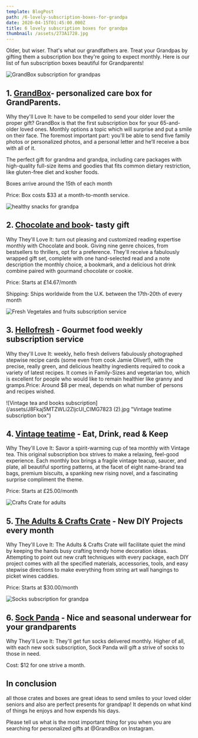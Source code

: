 ```yaml
---
template: BlogPost
path: /6-lovely-subscription-boxes-for-grandpa
date: 2020-04-15T01:45:00.000Z
title: 6 lovely subscription boxes for grandpa
thumbnail: /assets/273A1728.jpg
---
```

<!--StartFragment-->

Older, but wiser. That's what our grandfathers are. Treat your Grandpas by gifting them a subscription box they're going to expect monthly. Here is our list of fun subscription boxes beautiful for Grandparents!

![GrandBox subscription for grandpas](/assets/273A1535.jpg "monthly care box for grandparents")

## 1. [GrandBox](https://www.mygrandbox.com/subscribe)- personalized care box for GrandParents.

Why they'll Love It: have to be compelled to send your older lover the proper gift? GrandBox is that the first subscription box for your 65-and-older loved ones. Monthly options a topic which will surprise and put a smile on their face. The foremost important part: you'll be able to send five family photos or personalized photos, and a personal letter and he’ll receive a box with all of it.

The perfect gift for grandma and grandpa, including care packages with high-quality full-size items and goodies that fits common dietary restriction, like gluten-free diet and kosher foods.

Boxes arrive around the 15th of each month

Price: Box costs $33 at a month-to-month service.

![healthy snacks for grandpa](/assets/CUb5D4QZTBiV2ejsdvCG_DJP_2047.jpg "chocolate and book subscription box")

## 2. [Chocolate and book](https://www.chocolateandbook.com/)- tasty gift

Why They'll Love It: turn out pleasing and customized reading expertise monthly with Chocolate and book. Giving nine genre choices, from bestsellers to thrillers, opt for a preference. They'll receive a fabulously wrapped gift set, complete with one hand-selected read and a note description the monthly choice, a bookmark, and a delicious hot drink combine paired with gourmand chocolate or cookie.

Price: Starts at £14.67/month

Shipping: Ships worldwide from the U.K. between the 17th-20th of every month



![Fresh Vegetales and fruits subscription service](/assets/hello-fresh-mar2020-14.jpg "Hellofresh, a gourmet weekly package")

## 3. [Hellofresh](https://www.hellofresh.com/) - Gourmet food weekly subscription service

Why they'll Love It: weekly, hello fresh delivers fabulously photographed stepwise recipe cards (some even from cook Jamie Oliver!), with the precise, really green, and delicious healthy ingredients required to cook a variety of latest recipes. It comes in Family-Sizes and vegetarian too, which is excellent for people who would like to remain healthier like granny and gramps.Price: Around $8 per meal, depends on what number of persons and recipes wished.

![Vintage tea and books subscription](/assets/J8Fkaj5MTZWLi2ZljcUI_CIMG7823 (2).jpg "Vintage teatime subscription box")

## 4. [Vintage teatime](https://vintageteatime.eu/) - Eat, Drink, read & Keep

Why They'll Love It: Savor a spirit-warming cup of tea monthly with Vintage tea. This original subscription box strives to make a relaxing, feel-good experience. Each monthly box brings a fragile vintage teacup, saucer, and plate, all beautiful sporting patterns, at the facet of eight name-brand tea bags, premium biscuits, a spanking new rising novel, and a fascinating surprise compliment the theme.

Price: Starts at £25.00/month

![Crafts Crate for adults](/assets/8828647625eb4563877377c5eb3f5884_600_78.jpeg "The Adults & Crafts Crate")

## 5. [The Adults & Crafts Crate](https://www.adultsandcrafts.com/) - New DIY Projects every month

Why They'll Love It: The Adults & Crafts Crate will facilitate quiet the mind by keeping the hands busy crafting trendy home decoration ideas. Attempting to point out new craft techniques with every package, each DIY project comes with all the specified materials, accessories, tools, and easy stepwise directions to make everything from string art wall hangings to picket wines caddies.

Price: Starts at $30.00/month

![Socks subscription for grandpa](/assets/sock_panda-removebg-preview.png "Sock Panda for Grandparents")

## 6. [Sock Panda](https://sockpanda.com/) - Nice and seasonal underwear for your grandparents

Why They'll Love It: They'll get fun socks delivered monthly. Higher of all, with each new sock subscription, Sock Panda will gift a strive of socks to those in need.

Cost: $12 for one strive a month.



## In conclusion

all those crates and boxes are great ideas to send smiles to your loved older seniors and also are perfect presents for grandpap! It depends on what kind of things he enjoys and how expends his days.

Please tell us what is the most important thing for you when you are searching for personalized gifts at @GrandBox on Instagram.

<!--EndFragment-->
